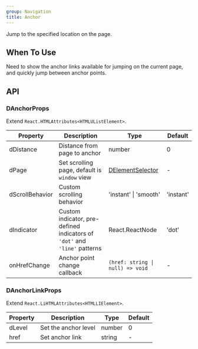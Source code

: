 ```yaml
---
group: Navigation
title: Anchor
---
```


Jump to the specified location on the page.

## When To Use

Need to show the anchor links available for jumping on the current page, and quickly jump between anchor points.

## API

### DAnchorProps

Extend `React.HTMLAttributes<HTMLUListElement>`.

<!-- prettier-ignore-start -->
| Property | Description | Type | Default | 
| --- | --- | --- | --- | 
| dDistance | Distance from page to anchor | number | 0 |
| dPage | Set scrolling page, default is `window` view | [DElementSelector](/components/Interface#DElementSelector) | - |
| dScrollBehavior | Custom scrolling behavior | 'instant' \| 'smooth' | 'instant' |
| dIndicator | Custom indicator, pre-defined indicators of `'dot'` and `'line'` patterns | React.ReactNode | 'dot' |
| onHrefChange | Anchor point change callback | `(href: string \| null) => void` | - |
<!-- prettier-ignore-end -->

### DAnchorLinkProps

Extend `React.LiHTMLAttributes<HTMLLIElement>`.

<!-- prettier-ignore-start -->
| Property | Description | Type | Default | 
| --- | --- | --- | --- | 
| dLevel | Set the anchor level | number | 0 |
| href | Set anchor link | string | - |
<!-- prettier-ignore-end -->
